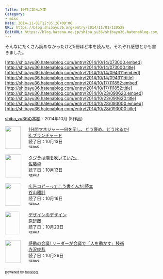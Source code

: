 ```yaml
---
Title: 10月に読んだ本
Category:
- misc
Date: 2014-11-01T12:05:28+09:00
URL: https://blog.shibayu36.org/entry/2014/11/01/120528
EditURL: https://blog.hatena.ne.jp/shiba_yu36/shibayu36.hatenablog.com/atom/entry/8454420450071762745
---
```


そんなにたくさん読めなかったけど5冊ほど本を読んだ。それぞれ感想とかも書きました。

[http://shibayu36.hatenablog.com/entry/2014/10/14/073000:embed]
[http://shibayu36.hatenablog.com/entry/2014/10/14/073000:title]
[http://shibayu36.hatenablog.com/entry/2014/10/14/094311:embed]
[http://shibayu36.hatenablog.com/entry/2014/10/14/094311:title]
[http://shibayu36.hatenablog.com/entry/2014/10/17/111852:embed]
[http://shibayu36.hatenablog.com/entry/2014/10/17/111852:title]
[http://shibayu36.hatenablog.com/entry/2014/10/23/090620:embed]
[http://shibayu36.hatenablog.com/entry/2014/10/23/090620:title]
[http://shibayu36.hatenablog.com/entry/2014/10/28/093000:embed]
[http://shibayu36.hatenablog.com/entry/2014/10/28/093000:title]



<div style="margin-bottom:15px;"><a href="http://booklog.jp/users/shibayu36" target="_blank">shiba_yu36の本棚</a> - 2014年10月 (5作品)</div><div style="margin-bottom:5px;"><div style="width:75px;height:75px;float:left;margin-right:2px;"><a href="http://booklog.jp/item/1/4478350094" target="_blank"><img src="http://ecx.images-amazon.com/images/I/41AUkFCeDwL._SL75_.jpg" width="52" height="75" alt="" /></a></div><div><a href="http://booklog.jp/item/1/4478350094" target="_blank">1分間マネジャー―何を示し、どう褒め、どう叱るか!</a><br /><a href="http://booklog.jp/author/K.%E3%83%96%E3%83%A9%E3%83%B3%E3%83%81%E3%83%A3%E3%83%BC%E3%83%89" target="_blank">K.ブランチャード</a><br />読了日：10月13日<br /><img src="http://booklog.jp/images/rank/5.gif" width="59" height="12" alt="評価5" /></div><br style="clear:both;" /></div><div style="margin-bottom:5px;"><div style="width:75px;height:75px;float:left;margin-right:2px;"><a href="http://booklog.jp/item/1/4887523521" target="_blank"><img src="http://ecx.images-amazon.com/images/I/41ANW7FX4RL._SL75_.jpg" width="53" height="75" alt="" /></a></div><div><a href="http://booklog.jp/item/1/4887523521" target="_blank">クジラは潮を吹いていた。</a><br /><a href="http://booklog.jp/author/%E4%BD%90%E8%97%A4%E5%8D%93" target="_blank">佐藤卓</a><br />読了日：10月13日<br /><img src="http://booklog.jp/images/rank/4.gif" width="59" height="12" alt="評価4" /></div><br style="clear:both;" /></div><div style="margin-bottom:5px;"><div style="width:75px;height:75px;float:left;margin-right:2px;"><a href="http://booklog.jp/item/1/4883351793" target="_blank"><img src="http://ecx.images-amazon.com/images/I/31UI7HQ3xVL._SL75_.jpg" width="50" height="75" alt="" /></a></div><div><a href="http://booklog.jp/item/1/4883351793" target="_blank">広告コピーってこう書くんだ!読本</a><br /><a href="http://booklog.jp/author/%E8%B0%B7%E5%B1%B1%E9%9B%85%E8%A8%88" target="_blank">谷山雅計</a><br />読了日：10月16日<br /><img src="http://booklog.jp/images/rank/4.gif" width="59" height="12" alt="評価4" /></div><br style="clear:both;" /></div><div style="margin-bottom:5px;"><div style="width:75px;height:75px;float:left;margin-right:2px;"><a href="http://booklog.jp/item/1/4000240056" target="_blank"><img src="http://ecx.images-amazon.com/images/I/31FR5H8JAEL._SL75_.jpg" width="47" height="75" alt="" /></a></div><div><a href="http://booklog.jp/item/1/4000240056" target="_blank">デザインのデザイン</a><br /><a href="http://booklog.jp/author/%E5%8E%9F%E7%A0%94%E5%93%89" target="_blank">原研哉</a><br />読了日：10月23日<br /><img src="http://booklog.jp/images/rank/4.gif" width="59" height="12" alt="評価4" /></div><br style="clear:both;" /></div><div style="margin-bottom:5px;"><div style="width:75px;height:75px;float:left;margin-right:2px;"><a href="http://booklog.jp/item/1/4887598238" target="_blank"><img src="http://ecx.images-amazon.com/images/I/51WUVOnQumL._SL75_.jpg" width="51" height="75" alt="" /></a></div><div><a href="http://booklog.jp/item/1/4887598238" target="_blank">感動の会議! リーダーが会議で「人を動かす」技術</a><br /><a href="http://booklog.jp/author/%E5%AF%BA%E6%B2%A2%E4%BF%8A%E5%93%89" target="_blank">寺沢俊哉</a><br />読了日：10月26日<br /><img src="http://booklog.jp/images/rank/3.gif" width="59" height="12" alt="評価3" /></div><br style="clear:both;" /></div><div style="margin:10px 0;font-size:80%;">powered by <a href="http://booklog.jp" target="_blank">booklog</a></div>
